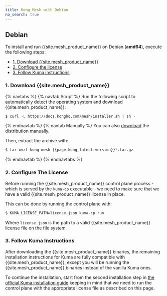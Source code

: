 ```yaml
---
title: Kong Mesh with Debian
no_search: true
---
```


## Debian

To install and run {{site.mesh_product_name}} on Debian (**amd64**),
execute the following steps:

* [1. Download {{site.mesh_product_name}}](#1-download-kong-mesh)
* [2. Configure the license](#2-configure-the-license)
* [3. Follow Kuma instructions](#3-follow-kuma-instructions)

### 1. Download {{site.mesh_product_name}}

{% navtabs %}
{% navtab Script %}
Run the following script to automatically detect the operating system and
download {{site.mesh_product_name}}:

```sh
$ curl -L https://docs.konghq.com/mesh/installer.sh | sh -
```
{% endnavtab %}
{% navtab Manually %}
You can also [download](https://kong.bintray.com/kong-mesh/kong-mesh-{{page.kong_latest.version}}-debian-amd64.tar.gz)
the distribution manually.

Then, extract the archive with:

```sh
$ tar xvzf kong-mesh-{{page.kong_latest.version}}*.tar.gz
```
{% endnavtab %}
{% endnavtabs %}

### 2. Configure The License

Before running the {{site.mesh_product_name}} control plane process - which is served by the `kuma-cp` executable - we need to make sure that we have a valid {{site.mesh_product_name}} license in place.

This can be done by running the control plane with:

```sh
$ KUMA_LICENSE_PATH=license.json kuma-cp run
```

Where `license.json` is the path to a valid {{site.mesh_product_name}} license file on the file system.

### 3. Follow Kuma Instructions

After downloading the {{site.mesh_product_name}} binaries, the remaining
installation instructions for Kuma are fully compatible with
{{site.mesh_product_name}}, except you will be running the
{{site.mesh_product_name}} binaries instead of the vanilla Kuma ones.

To continue the installation, start from the second installation step in
[the official Kuma installation guide](https://kuma.io/docs/0.7.1/installation/debian/#_2-run-kuma) keeping in mind that we need to run the control plane with the appropriate license file as described on this page.
